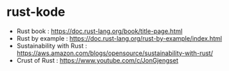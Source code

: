 # rust-kode

- Rust book : https://doc.rust-lang.org/book/title-page.html
- Rust by example : https://doc.rust-lang.org/rust-by-example/index.html
- Sustainability with Rust : https://aws.amazon.com/blogs/opensource/sustainability-with-rust/
- Crust of Rust : https://www.youtube.com/c/JonGjengset